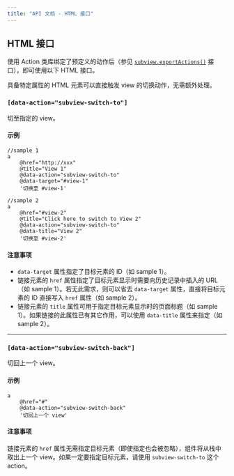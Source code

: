 ```yaml
---
title: "API 文档 - HTML 接口"
---
```


## HTML 接口<a name="html-api"></a>

使用 Action 类库绑定了预定义的动作后（参见 [`subview.exportActions()`](https://github.com/cssmagic/subview/issues/2#js-api-exportActions) 接口），即可使用以下 HTML 接口。

具备特定属性的 HTML 元素可以直接触发 view 的切换动作，无需额外处理。

### `[data-action="subview-switch-to"]`<a name="html-api-subview-switch-to"></a>

切至指定的 view。

#### 示例

```jade
//sample 1
a
	@href="http://xxx"
	@title="View 1"
	@data-action="subview-switch-to"
	@data-target="#view-1"
	'切换至 #view-1'

//sample 2
a
	@href="#view-2"
	@title="Click here to switch to View 2"
	@data-action="subview-switch-to"
	@data-title="View 2"
	'切换至 #view-2'
```

#### 注意事项

* `data-target` 属性指定了目标元素的 ID（如 sample 1）。
* 链接元素的 `href` 属性指定了目标元素显示时需要向历史记录中插入的 URL（如 sample 1）。若无此需求，则可以省去 `data-target` 属性，直接将目标元素的 ID 直接写入 `href` 属性（如 sample 2）。
* 链接元素的 `title` 属性可用于指定目标元素显示时的页面标题（如 sample 1）。如果链接的此属性已有其它作用，可以使用 `data-title` 属性来指定（如 sample 2）。

***

### `[data-action="subview-switch-back"]`<a name="html-api-subview-switch-back"></a>

切回上一个 view。

#### 示例

```jade
a
	@href="#"
	@data-action="subview-switch-back"
	'切回上一个 view'
```

#### 注意事项

链接元素的 `href` 属性无需指定目标元素（即使指定也会被忽略），组件将从栈中取出上一个 view。如果一定要指定目标元素，请使用 `subview-switch-to` 这个 action。
